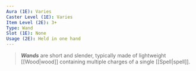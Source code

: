 ```yaml
---
Aura (1E): Varies
Caster Level (1E): Varies
Item Level (2E): 3+
Type: Wand
Slot (1E): None
Usage (2E): Held in one hand
---
```


> ***Wands*** are short and slender, typically made of lightweight [[Wood|wood]] containing multiple charges of a single [[Spell|spell]].







